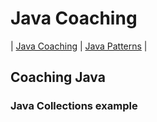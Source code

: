 # Java Coaching
| [Java Coaching](src/main/java/coaching "Coaching Java Idioms") | [Java Patterns](src/main/java/patterns "Design Patterns in Java") |

## Coaching Java 
### Java Collections example

